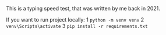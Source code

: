 This is a typing speed test, that was written by me back in 2021.

If you want to run project locally:
1 `python -m venv venv`
2 `venv\Scripts\activate`
3 `pip install -r requirements.txt`